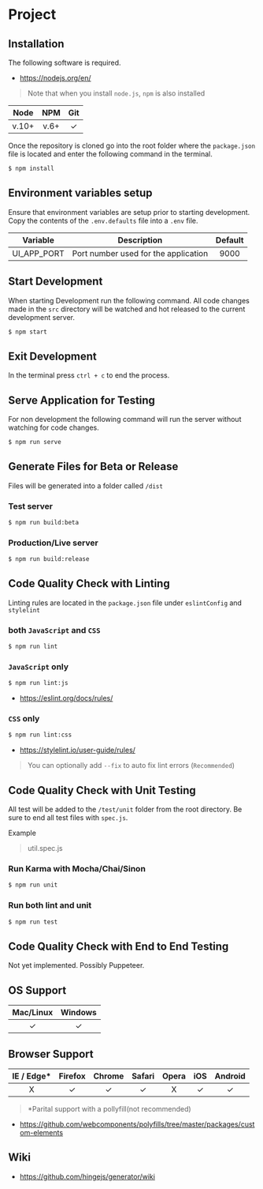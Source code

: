 # Project

## Installation

The following software is required.

- https://nodejs.org/en/

> Note that when you install `node.js`, `npm` is also installed

| Node  | NPM | Git |
|:---------:|:---------:|:---------:|
|  v.10+ | v.6+ | &check; |

Once the repository is cloned go into the root folder where the `package.json` file
is located and enter the following command in the terminal.

```sh
$ npm install
```
## Environment variables setup

Ensure that environment variables are setup prior to starting development.  Copy the contents of the `.env.defaults` file into a `.env` file.

| Variable  | Description | Default |
|:---------:|:---------:|:---------:|
| UI_APP_PORT | Port number used for the application | 9000 |

## Start Development 

When starting Development run the following command.  All code changes made in the `src` directory will be watched and hot released to the current development server.

```sh
$ npm start
```

## Exit Development

In the terminal press `ctrl + c` to end the process.

## Serve Application for Testing

For non development the following command will run the server without watching for code changes.

```sh
$ npm run serve
```

## Generate Files for Beta or Release

Files will be generated into a folder called `/dist`

### Test server
```sh
$ npm run build:beta
```

### Production/Live server
```sh
$ npm run build:release
```

## Code Quality Check with Linting

Linting rules are located in the `package.json` file under `eslintConfig` and `stylelint`

### both `JavaScript` and `CSS`

```sh
$ npm run lint
```

### `JavaScript` only

```sh
$ npm run lint:js
```
- https://eslint.org/docs/rules/

### `CSS` only

```sh
$ npm run lint:css
```
- https://stylelint.io/user-guide/rules/

> You can optionally add `--fix` to auto fix lint errors (`Recommended`)

## Code Quality Check with Unit Testing

All test will be added to the `/test/unit` folder from the root directory.  Be sure to end all test files with `spec.js`.

Example

> util.spec.js

### Run Karma with Mocha/Chai/Sinon

```sh
$ npm run unit
```

### Run both lint and unit

```sh
$ npm run test
```

## Code Quality Check with End to End Testing

Not yet implemented.  Possibly Puppeteer.

## OS Support

| Mac/Linux | Windows |
|:---------:|:---------:|
| &check; | &check; |

## Browser Support

| IE / Edge* | Firefox | Chrome | Safari | Opera | iOS | Android |
|:---------:|:---------:|:---------:|:---------:|:---------:|:---------:|:---------:|
| &Chi; | &check; | &check; | &check; | &Chi; | &check; | &check;

> *Parital support with a pollyfill(not recommended)

- https://github.com/webcomponents/polyfills/tree/master/packages/custom-elements

## Wiki

- https://github.com/hingejs/generator/wiki
